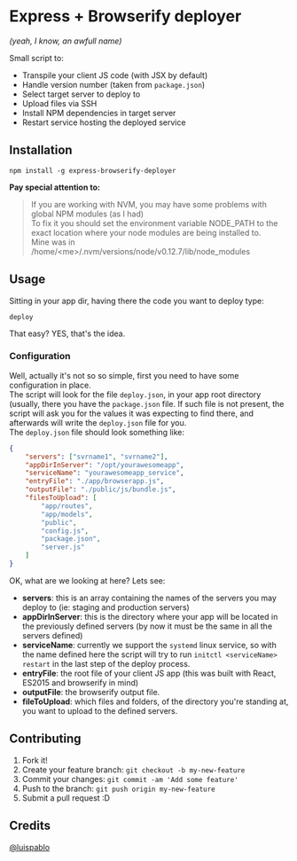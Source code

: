 # Express + Browserify deployer

*(yeah, I know, an awfull name)*

Small script to:
* Transpile your client JS code (with JSX by default)
* Handle version number (taken from `package.json`)
* Select target server to deploy to
* Upload files via SSH
* Install NPM dependencies in target server
* Restart service hosting the deployed service

## Installation
```
npm install -g express-browserify-deployer
```

**Pay special attention to:**

> If you are working with NVM, you may have some problems with global NPM modules (as I had)  
> To fix it you should set the environment variable NODE_PATH to the exact location where your node modules are being installed to.  
> Mine was in /home/&lt;me&gt;/.nvm/versions/node/v0.12.7/lib/node_modules

## Usage
Sitting in your app dir, having there the code you want to deploy type:
```
deploy
```
That easy? YES, that's the idea.

### Configuration
Well, actually it's not so so simple, first you need to have some configuration in place.  
The script will look for the file `deploy.json`, in your app root directory (usually, there you have the `package.json` file. If such file is not present, the script will ask you for the values it was expecting to find there, and afterwards will write the `deploy.json` file for you.   
The `deploy.json` file should look something like:
```json
{
	"servers": ["svrname1", "svrname2"],
	"appDirInServer": "/opt/yourawesomeapp",
	"serviceName": "yourawesomeapp_service",
	"entryFile": "./app/browserapp.js",
	"outputFile": "./public/js/bundle.js",
	"filesToUpload": [
		"app/routes", 
		"app/models",
		"public", 
		"config.js", 
		"package.json", 
		"server.js"
	]
}
```
OK, what are we looking at here? Lets see:
* **servers**: this is an array containing the names of the servers you may deploy to (ie: staging and production servers)
* **appDirInServer**: this is the directory where your app will be located in the previously defined servers (by now it must be the same in all the servers defined)
* **serviceName**: currently we support the `systemd` linux service, so with the name defined here the script will try to run `initctl <serviceName> restart` in the last step of the deploy process.
* **entryFile**: the root file of your client JS app (this was built with React, ES2015 and browserify in mind)
* **outputFile**: the browserify output file.
* **fileToUpload**: which files and folders, of the directory you're standing at, you want to upload to the defined servers.

## Contributing
1. Fork it!
2. Create your feature branch: `git checkout -b my-new-feature`
3. Commit your changes: `git commit -am 'Add some feature'`
4. Push to the branch: `git push origin my-new-feature`
5. Submit a pull request :D


## Credits

[@luispablo](https://twitter.com/luispablo)
